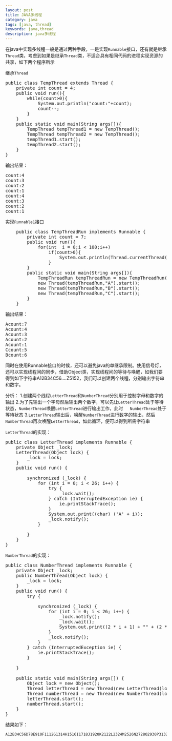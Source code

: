 ```yaml
---
layout: post
title: JAVA多线程
category: java
tags: [java, thread]
keywords: java,thread
description: java多线程
---
```


在java中实现多线程一般是通过两种手段，一是实现`Runnable`接口，还有就是继承`Thread`类，考虑到如果是继承`Thread`类，不适合具有相同代码的进程实现资源的共享，如下两个程序所示

继承`Thread`

<pre class="prettyprint linenums">
public class TempThread extends Thread {
    private int count = 4;
    public void run(){
        while(count>0){
            System.out.println("count:"+count);
            count--;
        }
    }
    public static void main(String args[]){
        TempThread tempThread1 = new TempThread();
        TempThread tempThread2 = new TempThread();
        tempThread1.start();
        tempThread2.start();
    }
}
</pre>

输出结果：
<pre class="prettyprint linenums">
count:4
count:3
count:2
count:1
count:4
count:3
count:2
count:1
</pre>

实现`Runnable1`接口

<pre class="prettyprint linenums">
	public class TempThreadRun implements Runnable {
	    private int count = 7;
	    public void run(){
	        for(int  i = 0;i < 100;i++)
	            if(count>0){
	                System.out.println(Thread.currentThread().getName()+"count:"+count--);
	            }
	    }
	    public static void main(String args[]){
	        TempThreadRun tempThreadRun = new TempThreadRun();
	        new Thread(tempThreadRun,"A").start();
	        new Thread(tempThreadRun,"B").start();
	        new Thread(tempThreadRun,"C").start();
	    }
	}
</pre>

输出结果：

<pre class="prettyprint linenums">
Acount:7
Acount:4
Acount:3
Acount:2
Acount:1
Ccount:5
Bcount:6
</pre>

同时在使用Runnable接口的时候，还可以避免java的单继承限制。使用信号灯，还可以实现线程间的同步，借助Object类，实现线程间的等待与唤醒，如我们要得到如下字符串A12B34C56....Z5152，我们可以创建两个线程，分别输出字符串和数字。

分析：
	1.创建两个线程`LetterThread`和`NumberThread`分别用于控制字母和数字的输出
	2.为了先输出一个字母然后输出两个数字，可以先让`LetterThread`处于等待状态，`NumberThread`唤醒`LetterThread`进行输出工作，此时`	NumberThread`处于等待状态
	3.`LetterThread`输出后，唤醒`NumberThread`进行数字的输出，然后`NumberThread`再次唤醒`LetterThread`，如此循环，便可以得到所需字符串

`LetterThread`的实现：

<pre class="prettyprint linenums">
public class LetterThread implements Runnable {
    private Object _lock;
    LetterThread(Object lock) {
        _lock = lock;
    }
    public void run() {

        synchronized (_lock) {
            for (int i = 0; i < 26; i++) {
                try {
                    _lock.wait();
                } catch (InterruptedException ie) {
                    ie.printStackTrace();
                }
                System.out.print((char) ('A' + i));
                _lock.notify();
            }

        }
    }
}
</pre>

`NumberThread`的实现：

<pre class="prettyprint linenums">
public class NumberThread implements Runnable {
    private Object _lock;
    public NumberThread(Object lock) {
        _lock = lock;
    }
    public void run() {
        try {

            synchronized (_lock) {
                for (int i = 0; i < 26; i++) {
                    _lock.notify();
                    _lock.wait();
                    System.out.print((2 * i + 1) + "" + (2 * i + 2));
                }
                _lock.notify();
            }
        } catch (InterruptedException ie) {
            ie.printStackTrace();
        }

    }

    public static void main(String args[]) {
        Object lock = new Object();
        Thread letterThread = new Thread(new LetterThread(lock));
        Thread numberThread = new Thread(new NumberThread(lock));
        letterThread.start();
        numberThread.start();
    }
}
</pre>

结果如下：

	A12B34C56D78E910F1112G1314H1516I1718J1920K2122L2324M2526N2728O2930P3132Q3334R3536S3738T3940U4142V4344W4546X4748Y4950Z5152